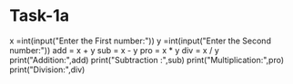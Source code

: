 # Task-1a
x =int(input("Enter the First number:")) y =int(input("Enter the Second number:"))  add = x + y  sub = x - y  pro = x * y  div = x / y   print("Addition:",add)  print("Subtraction :",sub)  print("Multiplication:",pro)  print("Division:",div)
